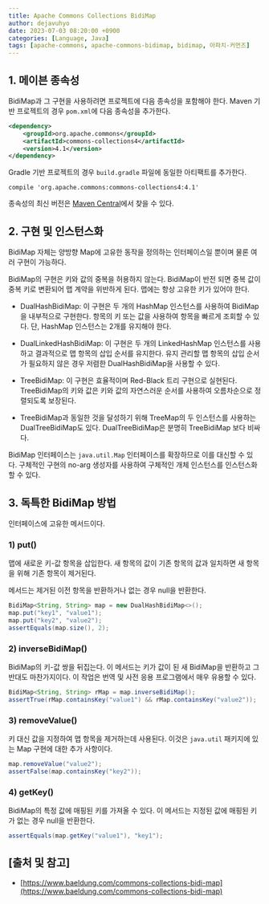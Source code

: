 ```yaml
---
title: Apache Commons Collections BidiMap
author: dejavuhyo
date: 2023-07-03 08:20:00 +0900
categories: [Language, Java]
tags: [apache-commons, apache-commons-bidimap, bidimap, 아파치-커먼즈]
---
```


## 1. 메이븐 종속성
BidiMap과 그 구현을 사용하려면 프로젝트에 다음 종속성을 포함해야 한다. Maven 기반 프로젝트의 경우 `pom.xml`에 다음 종속성을 추가한다.

```xml
<dependency>
    <groupId>org.apache.commons</groupId>
    <artifactId>commons-collections4</artifactId>
    <version>4.1</version>
</dependency>
```

Gradle 기반 프로젝트의 경우 `build.gradle` 파일에 동일한 아티팩트를 추가한다.

```text
compile 'org.apache.commons:commons-collections4:4.1'
```

종속성의 최신 버전은 [Maven Central](https://central.sonatype.com/artifact/org.apache.commons/commons-collections4)에서 찾을 수 있다.

## 2. 구현 및 인스턴스화
BidiMap 자체는 양방향 Map에 고유한 동작을 정의하는 인터페이스일 뿐이며 물론 여러 구현이 가능하다.

BidiMap의 구현은 키와 값의 중복을 허용하지 않는다. BidiMap이 반전 되면 중복 값이 ​​중복 키로 변환되어 맵 계약을 위반하게 된다. 맵에는 항상 고유한 키가 있어야 한다.

* DualHashBidiMap: 이 구현은 두 개의 HashMap 인스턴스를 사용하여 BidiMap을 내부적으로 구현한다. 항목의 키 또는 값을 사용하여 항목을 빠르게 조회할 수 있다. 단, HashMap 인스턴스는 2개를 유지해야 한다.

* DualLinkedHashBidiMap: 이 구현은 두 개의 LinkedHashMap 인스턴스를 사용 하고 결과적으로 맵 항목의 삽입 순서를 유지한다. 유지 관리할 맵 항목의 삽입 순서가 필요하지 않은 경우 저렴한 DualHashBidiMap을 사용할 수 있다.

* TreeBidiMap: 이 구현은 효율적이며 Red-Black 트리 구현으로 실현된다. TreeBidiMap의 키와 값은 키와 값의 자연스러운 순서를 사용하여 오름차순으로 정렬되도록 보장된다.

* TreeBidiMap과 동일한 것을 달성하기 위해 TreeMap의 두 인스턴스를 사용하는 DualTreeBidiMap도 있다. DualTreeBidiMap은 분명히 TreeBidiMap 보다 비싸다.

BidiMap 인터페이스는 `java.util.Map` 인터페이스를 확장하므로 이를 대신할 수 있다. 구체적인 구현의 no-arg 생성자를 사용하여 구체적인 개체 인스턴스를 인스턴스화 할 수 있다.

## 3. 독특한 BidiMap 방법
인터페이스에 고유한 메서드이다.

### 1) put()
맵에 새로운 키-값 항목을 삽입한다. 새 항목의 값이 기존 항목의 값과 일치하면 새 항목을 위해 기존 항목이 제거된다.

메서드는 제거된 이전 항목을 반환하거나 없는 경우 null을 반환한다.

```java
BidiMap<String, String> map = new DualHashBidiMap<>();
map.put("key1", "value1");
map.put("key2", "value2");
assertEquals(map.size(), 2);
```

### 2) inverseBidiMap()
BidiMap의 키-값 쌍을 뒤집는다. 이 메서드는 키가 값이 된 새 BidiMap을 반환하고 그 반대도 마찬가지이다. 이 작업은 번역 및 사전 응용 프로그램에서 매우 유용할 수 있다.

```java
BidiMap<String, String> rMap = map.inverseBidiMap();
assertTrue(rMap.containsKey("value1") && rMap.containsKey("value2"));
```

### 3) removeValue()
키 대신 값을 지정하여 맵 항목을 제거하는데 사용된다. 이것은 `java.util` 패키지에 있는 Map 구현에 대한 추가 사항이다.

```java
map.removeValue("value2");
assertFalse(map.containsKey("key2"));
```

### 4) getKey()
BidiMap의 특정 값에 매핑된 키를 가져올 수 있다. 이 메서드는 지정된 값에 매핑된 키가 없는 경우 null을 반환한다.

```java
assertEquals(map.getKey("value1"), "key1");
```

## [출처 및 참고]
* [https://www.baeldung.com/commons-collections-bidi-map](https://www.baeldung.com/commons-collections-bidi-map)

